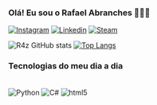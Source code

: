 
### Olá! Eu sou o Rafael Abranches  👑🇧🇷

[![Instagram](https://img.shields.io/badge/Instagram-E4405F?style=for-the-badge&logo=instagram&logoColor=white)](https://www.instagram.com/r4f4elz/)
[![Linkedin](https://img.shields.io/badge/LinkedIn-0077B5?style=for-the-badge&logo=linkedin&logoColor=white)](https://www.linkedin.com/in/rafael-ferreira-abranches-308514247/)
[![Steam](https://img.shields.io/badge/Steam-000000?style=for-the-badge&logo=steam&logoColor=white)](https://steamcommunity.com/id/R4F4ELZ1N/)

![R4z GitHub stats](https://github-readme-stats.vercel.app/api?username=DevR4z&show_icons=true&theme=radical)
[![Top Langs](https://github-readme-stats.vercel.app/api/top-langs/?username=DevR4z&layout=donut)](https://github.com/anuraghazra/github-readme-stats)

### Tecnologias do meu dia a dia

<div style="display: inline_block"><br/>
 <img align=center alt="Python" src="https://img.shields.io/badge/Python-14354C?style=for-the-badge&logo=python&logoColor=white">
 <img align=center alt="C#" src="https://img.shields.io/badge/C%23-239120?style=for-the-badge&logo=c-sharp&logoColor=white">
 <img align=center alt="html5" src="https://img.shields.io/badge/HTML5-E34F26?style=for-the-badge&logo=html5&logoColor=white">
</div>
